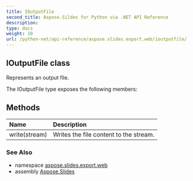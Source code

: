 ```yaml
---
title: IOutputFile
second_title: Aspose.Sildes for Python via .NET API Reference
description: 
type: docs
weight: 10
url: /python-net/api-reference/aspose.slides.export.web/ioutputfile/
---
```


## IOutputFile class

Represents an output file.

The IOutputFile type exposes the following members:
## Methods
| Name | Description |
| :- | :- |
|write(stream)|Writes the file content to the stream.|

### See Also

* namespace [aspose.slides.export.web](/slides/python-net/api-reference/aspose.slides.export.web/)
* assembly [Aspose.Slides](/slides/python-net/api-reference/)

